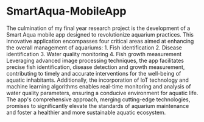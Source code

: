 # SmartAqua-MobileApp

The culmination of my final year research project is the development of a Smart Aqua mobile app designed to revolutionize aquarium practices. This innovative application encompasses four critical areas aimed at enhancing the overall management of aquariums: 
        1. Fish identification
        2. Disease identification
        3. Water quality monitoring
        4. Fish growth measurement
 Leveraging advanced image processing techniques, the app facilitates precise fish identification, disease detection and growth measurement, contributing to timely and accurate interventions for the well-being of aquatic inhabitants. Additionally, the incorporation of IoT technology and machine learning algorithms enables real-time monitoring and analysis of water quality parameters, ensuring a conducive environment for aquatic life. The app's comprehensive approach, merging cutting-edge technologies, promises to significantly elevate the standards of aquarium maintenance and foster a healthier and more sustainable aquatic ecosystem.
